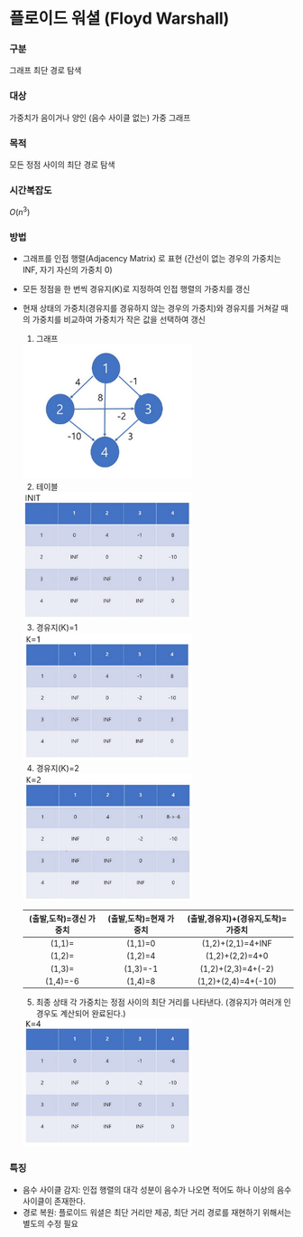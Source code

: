 # 플로이드 워셜 (Floyd Warshall)

### 구분

 그래프 최단 경로 탐색

### 대상

 가중치가 음이거나 양인 (음수 사이클 없는) 가중 그래프

### 목적

 모든 정점 사이의 최단 경로 탐색

### 시간복잡도

$O(n^3)$

### 방법

- 그래프를 인접 행렬(Adjacency Matrix) 로 표현 (간선이 없는 경우의 가중치는 INF, 자기 자신의 가중치 0)
- 모든 정점을 한 번씩 경유지(K)로 지정하여 인접 행렬의 가중치를 갱신
- 현재 상태의 가중치(경유지를 경유하지 않는 경우의 가중치)와 경유지를 거쳐갈 때의 가중치를 비교하여 가중치가 작은 값을 선택하여 갱신

  1) 그래프
   <img src=".\img\graph.png" width="300">

  2) 테이블
   <img src=".\img\table1.png" width="300">

  3) 경유지(K)=1
   <img src=".\img\table2.png" width="300">

  4) 경유지(K)=2
   <img src=".\img\table3.png" width="300">

  | (출발,도착)=갱신 가중치 | (출발,도착)=현재 가중치 | (출발,경유지)+(경유지,도착)=가중치 |
  | :---------------------: | :---------------------: | :--------------------------------: |
  |         (1,1)=          |         (1,1)=0         |         (1,2)+(2,1)=4+INF          |
  |         (1,2)=          |         (1,2)=4         |          (1,2)+(2,2)=4+0           |
  |         (1,3)=          |        (1,3)=-1         |         (1,2)+(2,3)=4+(-2)         |
  |        (1,4)=-6         |         (1,4)=8         |        (1,2)+(2,4)=4+(-10)         |

  5) 최종 상태
   각 가중치는 정점 사이의 최단 거리를 나타낸다. (경유지가 여러개 인 경우도 계산되어 완료된다.)
   <img src=".\img\table4.png" width="300">

### 특징

- 음수 사이클 감지: 인접 행렬의 대각 성분이 음수가 나오면 적어도 하나 이상의 음수 사이클이 존재한다.
- 경로 복원: 플로이드 워셜은 최단 거리만 제공, 최단 거리 경로를 재현하기 위해서는 별도의 수정 필요

